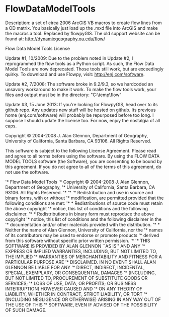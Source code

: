 FlowDataModelTools
==================

Description: a set of circa 2006 ArcGIS VB macros to create flow lines from a OD matrix. You basically just load up the .mxd file into ArcGIS and make the macros a tool. Replaced by flowpyGIS. The old support website can be found at: http://dynamicgeography.ou.edu/flow/



Flow Data Model Tools
License

Update #1, 10/2009: Due to the problem noted in Update #2, I reprogrammed the flow tools as a Python script. As such, the Flow Data Model Tools are now deprecated. Those tools still work, but are exceedingly quirky. To download and use Flowpy, visit: http://enj.com/software.

Update #2, 7/2008: The software broke in 9.2/9.3, so we hardcoded an unsavory workaround to make it work.
To make the flow tools work, your files and output must be in the directory: "C:\temp\flow\"

Update #3, 15 June 2013: If you're looking for FlowpyGIS, head over to its github repo. Any updates new stuff will be hosted on github. Its previous home (enj.com/software) will probably be repurposed before too long. I suppose I should update the license too. For now, enjoy the nostalgia of all caps.


Copyright © 2004-2008 J. Alan Glennon, Department of Geography, University of California, Santa Barbara, CA 93106. All Rights Reserved.

This software is subject to the following License Agreement. Please read and agree to all terms before using the software. By using the FLOW DATA MODEL TOOLS software (the Software), you are consenting to be bound by this agreement. If you do not agree to all of the terms of this agreement, do not use the software.

'* Flow Data Model Tools
'* Copyright © 2004-2008 J. Alan Glennon, Department of Geography,
'* University of California, Santa Barbara, CA 93106. All Rights Reserved.
'*
'*
'* Redistribution and use in source and binary forms, with or without
'* modification, are permitted provided that the following conditions are met:
'* * Redistributions of source code must retain the above copyright
'* notice, this list of conditions and the following disclaimer.
'* * Redistributions in binary form must reproduce the above copyright
'* notice, this list of conditions and the following disclaimer in the
'* documentation and/or other materials provided with the distribution.
'* * Neither the name of Alan Glennon, University of California, nor the
'* names of its contributors may be used to endorse or promote products
'* derived from this software without specific prior written permission.
'*
'* THIS SOFTWARE IS PROVIDED BY ALAN GLENNON ``AS IS'' AND ANY
'* EXPRESS OR IMPLIED WARRANTIES, INCLUDING, BUT NOT LIMITED TO, THE IMPLIED
'* WARRANTIES OF MERCHANTABILITY AND FITNESS FOR A PARTICULAR PURPOSE ARE
'* DISCLAIMED. IN NO EVENT SHALL ALAN GLENNON BE LIABLE FOR ANY
'* DIRECT, INDIRECT, INCIDENTAL, SPECIAL, EXEMPLARY, OR CONSEQUENTIAL DAMAGES
'* (INCLUDING, BUT NOT LIMITED TO, PROCUREMENT OF SUBSTITUTE GOODS OR SERVICES;
'* LOSS OF USE, DATA, OR PROFITS; OR BUSINESS INTERRUPTION) HOWEVER CAUSED AND
'* ON ANY THEORY OF LIABILITY, WHETHER IN CONTRACT, STRICT LIABILITY, OR TORT
'* (INCLUDING NEGLIGENCE OR OTHERWISE) ARISING IN ANY WAY OUT OF THE USE OF THIS
'* SOFTWARE, EVEN IF ADVISED OF THE POSSIBILITY OF SUCH DAMAGE.
